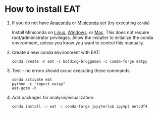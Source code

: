 # How to install EAT

1. If you do not have [Anaconda](https://new.anaconda.com/products/distribution) or [Miniconda](https://docs.conda.io/en/latest/miniconda.html) yet (try executing `conda`)​

   Install Miniconda on [Linux](https://conda.io/projects/conda/en/stable/user-guide/install/linux.html), [Windows](https://conda.io/projects/conda/en/stable/user-guide/install/windows.html), or [Mac](https://conda.io/projects/conda/en/stable/user-guide/install/macos.html). This does not require root/administrator privileges. Allow the installer to initialize the conda environment, unless you know you want to control this manually.​

2. Create a new conda environment with EAT​:
   
   ```
   conda create -n eat -c bolding-bruggeman -c conda-forge eatpy
   ```

3. Test – no errors should occur executing these commands​:

   ```
   conda activate eat​
   python -c "import eatpy"​
   eat-gotm -h​
   ```

4. Add packages for analysis/visualization​:

   ```bash
   conda install -n eat -c conda-forge jupyterlab ipympl netcdf4
   ```
